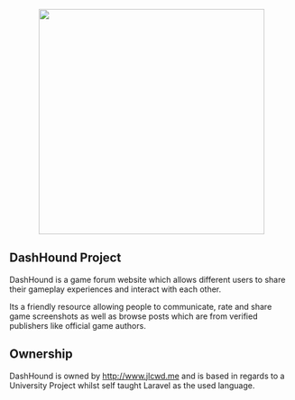 <p align="center"><img src="https://www.jlcwd.me/img/dashhound.jpg" width="400"></p>


## DashHound Project

DashHound is a game forum website which allows different users to share their gameplay experiences and interact with each other.

Its a friendly resource allowing people to communicate, rate and share game screenshots as well as browse posts which are from verified publishers like official game authors.

## Ownership

DashHound is owned by http://www.jlcwd.me and is based in regards to a University Project whilst self taught Laravel as the used language.
